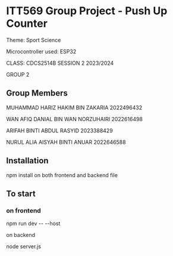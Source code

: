 # ITT569 Group Project - Push Up Counter
Theme: Sport Science

Microcontroller used: ESP32

CLASS: CDCS2514B SESSION 2 2023/2024

GROUP 2

## Group Members
MUHAMMAD HARIZ HAKIM BIN ZAKARIA    2022496432

WAN AFIQ DANIAL BIN WAN NORZUHAIRI  2022616498

ARIFAH BINTI ABDUL RASYID           2023388429

NURUL ALIA AISYAH BINTI ANUAR       2022646588


## Installation

npm install on both frontend and backend file

## To start

### on frontend

npm run dev -- --host

on backend

node server.js
